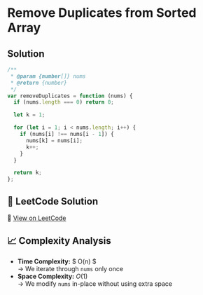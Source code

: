 # Remove Duplicates from Sorted Array

## Solution

```javascript
/**
 * @param {number[]} nums
 * @return {number}
 */
var removeDuplicates = function (nums) {
  if (nums.length === 0) return 0;

  let k = 1;

  for (let i = 1; i < nums.length; i++) {
    if (nums[i] !== nums[i - 1]) {
      nums[k] = nums[i];
      k++;
    }
  }

  return k;
};
```

## 📝 LeetCode Solution

🔗 [View on LeetCode](https://leetcode.com/problems/remove-duplicates-from-sorted-array/solutions/6380588/best-easy-solution-o-n-beginner/)

## 📈 Complexity Analysis

- **Time Complexity:** $ O(n) $ <br>
  → We iterate through `nums` only once
  <br>
- **Space Complexity:** $O(1)$ <br>
  → We modify `nums` in-place without using extra space
